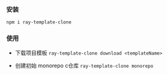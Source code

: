 
### 安装

`npm i ray-template-clone`


### 使用


- 下载项目模板
`ray-template-clone download <templateName>`


- 创建初始 monorepo c仓库
`ray-template-clone monorepo`